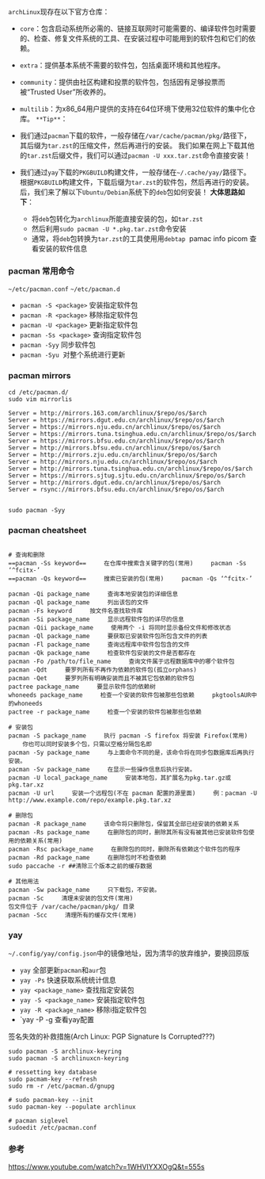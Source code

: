 `archLinux`现存在以下官方仓库：
- `core`：包含启动系统所必需的、链接互联网时可能需要的、编译软件包时需要的、检查、修复文件系统的工具、在安装过程中可能用到的软件包和它们的依赖。
- `extra`：提供基本系统不需要的软件包，包括桌面环境和其他程序。
- `community`：提供由社区构建和投票的软件包，包括因有足够投票而被“Trusted User”所收养的。
- `multilib`：为x86_64用户提供的支持在64位环境下使用32位软件的集中化仓库。
`**Tip**`：
- 我们通过`pacman`下载的软件，一般存储在`/var/cache/pacman/pkg/`路径下，其后缀为`tar.zst`的压缩文件，然后再进行的安装。
  我们如果在网上下载其他的`tar.zst`后缀文件，我们可以通过`pacman -U xxx.tar.zst`命令直接安装！

- 我们通过`yay`下载的`PKGBUILD`构建文件，一般存储在`~/.cache/yay/`路径下。
  根据`PKGBUILD`构建文件，下载后缀为`tar.zst`的软件包，然后再进行的安装。
  后，我们来了解以下`Ubuntu/Debian`系统下的`deb`包如何安装！
  **大体思路如下**：
   - 将`deb`包转化为`archlinux`所能直接安装的包，如`tar.zst`
   - 然后利用`sudo pacman -U *.pkg.tar.zst`命令安装
   - 通常，将`deb`包转换为`tar.zst`的工具使用用`debtap` 
pamac info picom  查看安装的软件信息

### pacman 常用命令

`~/etc/pacman.conf` 
`~/etc/pacman.d`
  - `pacman -S <package>`      安装指定软件包
  - `pacman -R <package>`      移除指定软件包
  - `pacman -U <package>`      更新指定软件包
  - `pacman -Ss <package>`     查询指定软件包
  - `pacman -Syy`            同步软件包
  - `pacman -Syu`            对整个系统进行更新

### pacman mirrors
```shell
cd /etc/pacman.d/
sudo vim mirrorlis

Server = http://mirrors.163.com/archlinux/$repo/os/$arch
Server = https://mirrors.dgut.edu.cn/archlinux/$repo/os/$arch
Server = https://mirrors.nju.edu.cn/archlinux/$repo/os/$arch
Server = https://mirrors.tuna.tsinghua.edu.cn/archlinux/$repo/os/$arch
Server = https://mirrors.bfsu.edu.cn/archlinux/$repo/os/$arch
Server = http://mirrors.bfsu.edu.cn/archlinux/$repo/os/$arch
Server = http://mirrors.zju.edu.cn/archlinux/$repo/os/$arch
Server = http://mirrors.nju.edu.cn/archlinux/$repo/os/$arch
Server = http://mirrors.tuna.tsinghua.edu.cn/archlinux/$repo/os/$arch
Server = https://mirrors.sjtug.sjtu.edu.cn/archlinux/$repo/os/$arch
Server = http://mirrors.dgut.edu.cn/archlinux/$repo/os/$arch
Server = rsync://mirrors.bfsu.edu.cn/archlinux/$repo/os/$arch


sudo pacman -Syy
```


### pacman  cheatsheet

```shell

# 查询和删除
==pacman -Ss keyword==     在仓库中搜索含关键字的包(常用)     pacman -Ss ‘^fcitx-’
==pacman -Qs keyword==     搜索已安装的包(常用)     pacman -Qs ‘^fcitx-’

pacman -Qi package_name     查询本地安装包的详细信息
pacman -Ql package_name     列出该包的文件
pacman -Fs keyword     按文件名查找软件库
pacman -Si package_name     显示远程软件包的详尽的信息
pacman -Qii package_name     使用两个 -i 将同时显示备份文件和修改状态
pacman -Ql package_name     要获取已安装软件包所包含文件的列表
pacman -Fl package_name     查询远程库中软件包包含的文件
pacman -Qk package_name     检查软件包安装的文件是否都存在
pacman -Fo /path/to/file_name     查询文件属于远程数据库中的哪个软件包
pacman -Qdt     要罗列所有不再作为依赖的软件包(孤立orphans)
pacman -Qet     要罗列所有明确安装而且不被其它包依赖的软件包
pactree package_name     要显示软件包的依赖树
whoneeds package_name     检查一个安装的软件包被那些包依赖     pkgtoolsAUR中的whoneeds
pactree -r package_name     检查一个安装的软件包被那些包依赖

# 安装包
pacman -S package_name     执行 pacman -S firefox 将安装 Firefox(常用)     你也可以同时安装多个包，只需以空格分隔包名即
pacman -Sy package_name     与上面命令不同的是，该命令将在同步包数据库后再执行安装。
pacman -Sv package_name     在显示一些操作信息后执行安装。
pacman -U local_package_name     安装本地包，其扩展名为pkg.tar.gz或pkg.tar.xz
pacman -U url     安装一个远程包(不在 pacman 配置的源里面)     例：pacman -U http://www.example.com/repo/example.pkg.tar.xz

# 删除包
pacman -R package_name     该命令将只删除包，保留其全部已经安装的依赖关系
pacman -Rs package_name     在删除包的同时，删除其所有没有被其他已安装软件包使用的依赖关系(常用)
pacman -Rsc package_name     在删除包的同时，删除所有依赖这个软件包的程序
pacman -Rd package_name     在删除包时不检查依赖
sudo paccache -r ##清除三个版本之前的缓存数据

# 其他用法
pacman -Sw package_name     只下载包，不安装。
pacman -Sc     清理未安装的包文件(常用)
包文件位于 /var/cache/pacman/pkg/ 目录
pacman -Scc     清理所有的缓存文件(常用)
```


### yay

`~/.config/yay/config.json`中的镜像地址，因为清华的放弃维护，要换回原版

- `yay`                  全部更新`pacman`和`aur`包
- `yay -Ps`               快速获取系统统计信息
- `yay <package_name>`      查找指定安装包
- `yay -S <package_name>`    安装指定软件包
- `yay -R <package_name>`    移除i指定软件包
- `yay -P -g                 查看yay配置
 

签名失效的补救措施(Arch Linux: PGP Signature Is Corrupted???)
 
 
```
sudo pacman -S archlinux-keyring
sudo pacman -S archlinuxcn-keyring

# ressetting key database
sudo pacmam-key --refresh
sudo rm -r /etc/pacman.d/gnupg

# sudo pacman-key --init
sudo pacman-key --populate archlinux

# pacman siglevel
sudoedit /etc/pacman.conf
```



### 参考
https://www.youtube.com/watch?v=1WHVIYXXOgQ&t=555s